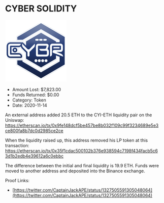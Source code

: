 # CYBER SOLIDITY
![CYBER SOLIDITY](/rektimages/CYBER-SOLIDITY.png)
- Amount Lost: $7,823.00
- Funds Returned: $0.00
- Category: Token
- Date: 2020-11-14

An external address added 20.5 ETH to the CYI-ETH liquidity pair on the Uniswap:  
https://etherscan.io/tx/0x9fe148dcf5be457be8b032f109c99f3234689e5e3ce800fa8b7dc0d2985ce2ce

  


When the liquidity raised up, this address removed his LP token at this transaction:  
https://etherscan.io/tx/0x35f1cdac500102b376e938594c7198f434facb5c63d1b2edb4e39612a6c0ebbc  
  
The difference between the initial and final liquidity is 19.9 ETH. Funds were moved to another address and deposited into the Binance exchange.


Proof Links:
- [https://twitter.com/CaptainJackAPE/status/1327505591305048064](https://twitter.com/CaptainJackAPE/status/1327505591305048064)


